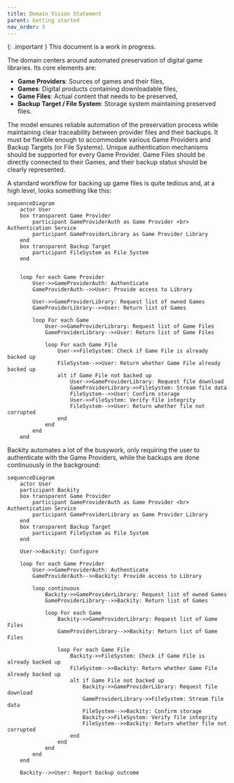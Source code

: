 ```yaml
---
title: Domain Vision Statement
parent: Getting started
nav_order: 3
---
```


{: .important }
This document is a work in progress.

The domain centers around automated preservation of digital game libraries. Its core elements are:

- **Game Providers**: Sources of games and their files,
- **Games**: Digital products containing downloadable files,
- **Game Files**: Actual content that needs to be preserved,
- **Backup Target / File System**: Storage system maintaining preserved files.

The model ensures reliable automation of the preservation process while maintaining clear traceability
between provider files and their backups.
It must be flexible enough to accommodate various Game Providers and Backup Targets (or File Systems).
Unique authentication mechanisms should be supported for every Game Provider.
Game Files should be directly connected to their Games, and their backup status should be clearly represented.

A standard workflow for backing up game files is quite tedious and, at a high level, looks something like this:

```mermaid
sequenceDiagram
    actor User
    box transparent Game Provider
        participant GameProviderAuth as Game Provider <br> Authentication Service
        participant GameProviderLibrary as Game Provider Library
    end
    box transparent Backup Target
        participant FileSystem as File System
    end


    loop for each Game Provider
        User->>GameProviderAuth: Authenticate
        GameProviderAuth-->>User: Provide access to Library

        User->>GameProviderLibrary: Request list of owned Games
        GameProviderLibrary-->>User: Return list of Games

        loop For each Game
            User->>GameProviderLibrary: Request list of Game Files
            GameProviderLibrary-->>User: Return list of Game Files

            loop For each Game File
                User->>FileSystem: Check if Game File is already backed up
                FileSystem-->>User: Return whether Game File already backed up
                alt if Game File not backed up
                    User->>GameProviderLibrary: Request file download
                    GameProviderLibrary->>FileSystem: Stream file data
                    FileSystem-->>User: Confirm storage
                    User->>FileSystem: Verify file integrity
                    FileSystem-->>User: Return whether file not corrupted
                end
            end
        end
    end
```

Backity automates a lot of the busywork, only requiring the user to authenticate with the Game Providers,
while the backups are done continuously in the background:

```mermaid
sequenceDiagram
    actor User
    participant Backity
    box transparent Game Provider
        participant GameProviderAuth as Game Provider <br> Authentication Service
        participant GameProviderLibrary as Game Provider Library
    end
    box transparent Backup Target
        participant FileSystem as File System
    end

    User->>Backity: Configure

    loop for each Game Provider
        User->>GameProviderAuth: Authenticate
        GameProviderAuth-->>Backity: Provide access to Library

        loop continuous
            Backity->>GameProviderLibrary: Request list of owned Games
            GameProviderLibrary-->>Backity: Return list of Games

            loop For each Game
                Backity->>GameProviderLibrary: Request list of Game Files
                GameProviderLibrary-->>Backity: Return list of Game Files

                loop For each Game File
                    Backity->>FileSystem: Check if Game File is already backed up
                    FileSystem-->>Backity: Return whether Game File already backed up
                    alt if Game File not backed up
                        Backity->>GameProviderLibrary: Request file download
                        GameProviderLibrary->>FileSystem: Stream file data
                        FileSystem-->>Backity: Confirm storage
                        Backity->>FileSystem: Verify file integrity
                        FileSystem-->>Backity: Return whether file not corrupted
                    end
                end
            end
        end
    end

    Backity-->>User: Report backup outcome
```